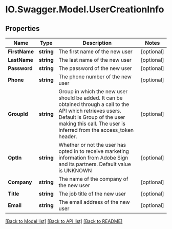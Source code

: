 # IO.Swagger.Model.UserCreationInfo
## Properties

Name | Type | Description | Notes
------------ | ------------- | ------------- | -------------
**FirstName** | **string** | The first name of the new user | [optional] 
**LastName** | **string** | The last name of the new user | [optional] 
**Password** | **string** | The password of the new user | [optional] 
**Phone** | **string** | The phone number of the new user | [optional] 
**GroupId** | **string** | Group in which the new user should be added. It can be obtained through a call to the API which retrieves users. Default is Group of the user making this call. The user is inferred from the access_token header. | [optional] 
**OptIn** | **string** | Whether or not the user has opted in to receive marketing information from Adobe Sign and its partners. Default value is UNKNOWN | [optional] 
**Company** | **string** | The name of the company of the new user | [optional] 
**Title** | **string** | The job title of the new user | [optional] 
**Email** | **string** | The email address of the new user | [optional] 

[[Back to Model list]](../README.md#documentation-for-models) [[Back to API list]](../README.md#documentation-for-api-endpoints) [[Back to README]](../README.md)

